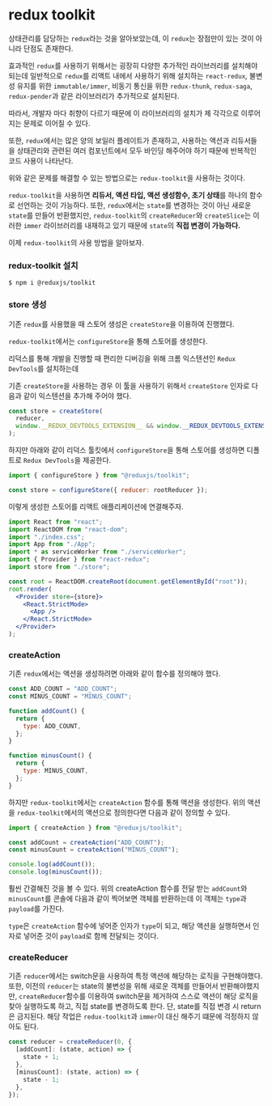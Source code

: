 # **redux toolkit**

상태관리를 담당하는 `redux`라는 것을 알아보았는데, 이 `redux`는 장점만이 있는 것이 아니라 단점도 존재한다.

효과적인 `redux`를 사용하기 위해서는 굉장히 다양한 추가적인 라이브러리를 설치해야 되는데 일반적으로 `redux`를 리액트 내에서 사용하기 위해 설치하는 `react-redux`, 불변성 유지를 위한 `immutable/immer`, 비동기 통신을 위한 `redux-thunk`, `redux-saga`, `redux-pender`과 같은 라이브러리가 추가적으로 설치된다.

따라서, 개발자 마다 취향이 다르기 때문에 이 라이브러리의 설치가 제 각각으로 이루어지는 문제로 이어질 수 있다.

또한, `redux`에서는 많은 양의 보일러 플레이트가 존재하고, 사용하는 액션과 리듀서들을 상태관리와 관련된 여러 컴포넌트에서 모두 바인딩 해주어야 하기 때문에 반복적인 코드 사용이 나타난다.

위와 같은 문제를 해결할 수 있는 방법으로는 `redux-toolkit`을 사용하는 것이다.

`redux-toolkit`을 사용하면 **리듀서, 액션 타입, 액션 생성함수, 초기 상태**를 하나의 함수로 선언하는 것이 가능하다. 또한, `redux`에서는 `state`를 변경하는 것이 아닌 새로운 `state`를 만들어 반환했지만, `redux-toolkit`의 `createReducer`와 `createSlice`는 이러한 `immer` 라이브러리를 내재하고 있기 때문에 `state`의 **직접 변경이 가능하다.**

이제 `redux-toolkit`의 사용 방법을 알아보자.

### **redux-toolkit 설치**

```
$ npm i @reduxjs/toolkit
```

### **store 생성**

기존 `redux`를 사용했을 때 스토어 생성은 `createStore`을 이용하여 진행했다.

`redux-toolkit`에서는 `configureStore`을 통해 스토어를 생성한다.

리덕스를 통해 개발을 진행할 때 편리한 디버깅을 위해 크롬 익스텐션인 `Redux DevTools`를 설치하는데

기존 `createStore`을 사용하는 경우 이 툴을 사용하기 위해서 `createStore` 인자로 다음과 같이 익스텐션을 추가해 주어야 했다.

```jsx
const store = createStore(
  reducer,
  window.__REDUX_DEVTOOLS_EXTENSION__ && window.__REDUX_DEVTOOLS_EXTENSION__()
);
```

하지만 아래와 같이 리덕스 툴킷에서 `configureStore`을 통해 스토어를 생성하면 디폴트로 `Redux DevTools`을 제공한다.

```jsx
import { configureStore } from "@reduxjs/toolkit";

const store = configureStore({ reducer: rootReducer });
```

이렇게 생성한 스토어를 리액트 애플리케이션에 연결해주자.

```jsx
import React from "react";
import ReactDOM from "react-dom";
import "./index.css";
import App from "./App";
import * as serviceWorker from "./serviceWorker";
import { Provider } from "react-redux";
import store from "./store";

const root = ReactDOM.createRoot(document.getElementById("root"));
root.render(
  <Provider store={store}>
    <React.StrictMode>
      <App />
    </React.StrictMode>
  </Provider>
);
```

### **createAction**

기존 `redux`에서는 액션을 생성하려면 아래와 같이 함수를 정의해야 했다.

```jsx
const ADD_COUNT = "ADD_COUNT";
const MINUS_COUNT = "MINUS_COUNT";

function addCount() {
  return {
    type: ADD_COUNT,
  };
}

function minusCount() {
  return {
    type: MINUS_COUNT,
  };
}
```

하지만 `redux-toolkit`에서는 `createAction` 함수를 통해 액션을 생성한다. 위의 액션을 `redux-toolkit`에서의 액션으로 정의한다면 다음과 같이 정의할 수 있다.

```jsx
import { createAction } from "@reduxjs/toolkit";

const addCount = createAction("ADD_COUNT");
const minusCount = createAction("MINUS_COUNT");

console.log(addCount());
console.log(minusCount());
```

훨씬 간결해진 것을 볼 수 있다. 위의 createAction 함수를 전달 받는 `addCount`와 `minusCount`를 콘솔에 다음과 같이 찍어보면 객체를 반환하는데 이 객체는 `type`과 `payload`를 가진다.

`type`은 `createAction` 함수에 넣어준 인자가 `type`이 되고, 해당 액션을 실행하면서 인자로 넣어준 것이 `payload`로 함께 전달되는 것이다.

### **createReducer**

기존 `reducer`에서는 switch문을 사용하여 특정 액션에 해당하는 로직을 구현해야했다. 또한, 이전의 `reducer`는 state의 불변성을 위해 새로운 객체를 만들어서 반환해야했지만, `createReducer`함수를 이용하여 switch문을 제거하여 스스로 액션이 해당 로직을 찾아 실행하도록 하고, 직접 state를 변경하도록 한다. 단, state를 직접 변경 시 return은 금지된다. 해당 작업은 `redux-toolkit`과 `immer`이 대신 해주기 떄문에 걱정하지 않아도 된다.

```jsx
const reducer = createReducer(0, {
  [addCount]: (state, action) => {
    state + 1;
  },
  [minusCount]: (state, action) => {
    state - 1;
  },
});
```
